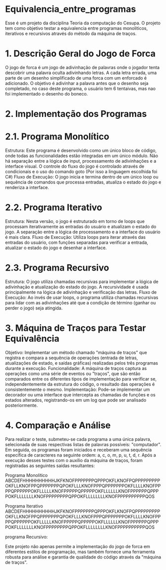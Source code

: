 # Equivalencia_entre_programas
Esse é um projeto da disciplina Teoria da computação do Cesupa. O projeto tem como objetivo testar a equivalencia entre programas monoliticos, iterativos e recursivos através do método da máquina de traços.

# 1. Descrição Geral do Jogo de Forca

O jogo de forca é um jogo de adivinhação de palavras onde o jogador tenta descobrir uma palavra oculta adivinhando letras. A cada letra errada, uma parte de um desenho simplificado de uma forca com um enforcado é adicionado. O objetivo é adivinhar a palavra antes que o desenho seja completado, no caso deste programa, o usuário tem 6 tentaivas, mas nao foi implementado o desenho do boneco.
# 2. Implementação dos Programas
# 2.1. Programa Monolítico

Estrutura: Este programa é desenvolvido como um único bloco de código, onde todas as funcionalidades estão integradas em um único módulo. Não há separação entre a lógica de input, processamento de adivinhações e a interface visual. O controle do fluxo do jogo é controlado através de condicionais e o uso do comando goto (Por isso a linguagem escolhida foi C#)
Fluxo de Execução: O jogo inicia e termina dentro de um único loop ou sequência de comandos que processa entradas, atualiza o estado do jogo e renderiza a interface.

# 2.2. Programa Iterativo

Estrutura: Nesta versão, o jogo é estruturado em torno de loops que processam iterativamente as entradas do usuário e atualizam o estado do jogo. A separação entre a lógica de processamento e a interface do usuário é mais clara.
Fluxo de Execução: Utiliza loops para iterar através das entradas do usuário, com funções separadas para verificar a entrada, atualizar o estado do jogo e desenhar a interface.

# 2.3. Programa Recursivo

Estrutura: O jogo utiliza chamadas recursivas para implementar a lógica de adivinhação e atualização do estado do jogo. A recursividade é usada principalmente na lógica de adivinhação e verificação das letras.
Fluxo de Execução: Ao invés de usar loops, o programa utiliza chamadas recursivas para lidar com as adivinhações até que a condição de término (ganhar ou perder o jogo) seja atingida.

# 3. Máquina de Traços para Testar Equivalência

Objetivo: Implementar um método chamado "máquina de traços" que registra e compara a sequência de operações (entrada de letras, atualizações de estado, e saídas gráficas) realizadas pelos três programas durante a execução.
Funcionalidade: A máquina de traços captura as operações como uma série de eventos ou "traços", que são então comparados entre os diferentes tipos de implementação para verificar se, independentemente da estrutura do código, o resultado das operações é consistentemente o mesmo.
Implementação: Pode-se implementar um decorador ou uma interface que intercepta as chamadas de funções e os estados alterados, registrando-os em um log que pode ser analisado posteriormente.

# 4. Comparação e Análise

Para realizar o teste, submeteu-se cada programa a uma única palavra, selecionada de suas respectivas listas de palavras possíveis: "computador". Em seguida, os programas foram iniciados e receberam uma sequência específica de caracteres na seguinte ordem: a, c, o, m, p, u, t, d, r. Após a execução desses testes com o auxílio da máquina de traços, foram registradas as seguintes saídas resultantes:

Programa Monolítico
  ABCDEFHHHHHHHHHHJKFKNOFPPPPPPPQPPPOKFLKNOFPQPPPPPPPPPOKFLLKNOFPPQPPPPPPPQPOKFLLLKNOFPPPQPPPPPPPOKFLLLLKNOFPPPPQPPPPPPOKFLLLLLKNOFPPPPPQPPPPPOKFLLLLLLKNOFPPPPPPQPPPPOKFLLLLLLLKNOFPPPPPPPPQPPOKFLLLLLLLLKNOFPPPPPPPPPPQOS

Programa Iterativo
  ABCDEFHHHHHHHHHHJKFKNOFPPPPPPPQPPPOKFLKNOFPQPPPPPPPPPOKFLLKNOFPPQPPPPPPPQPOKFLLLKNOFPPPQPPPPPPPOKFLLLLKNOFPPPPQPPPPPPOKFLLLLLKNOFPPPPPQPPPPPOKFLLLLLLKNOFPPPPPPQPPPPOKFLLLLLLLKNOFPPPPPPPPQPPOKFLLLLLLLLKNOFPPPPPPPPPPQOS

programa Recursivo:  

Este projeto não apenas permite a implementação do jogo de forca em diferentes estilos de programação, mas também fornece uma ferramenta robusta para análise e garantia de qualidade do código através da "máquina de traços".
